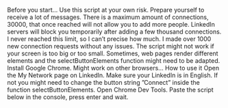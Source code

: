Before you start…
Use this script at your own risk.
Prepare yourself to receive a lot of messages.
There is a maximum amount of connections, 30000, that once reached will not allow you to add more people.
LinkedIn servers will block you temporarily after adding a few thousand connections. I never reached this limit, so I can’t precise how much. I made over 1000 new connection requests without any issues.
The script might not work if your screen is too big or too small. Sometimes, web pages render different elements and the selectButtonElements function might need to be adapted.
Install Google Chrome. Might work on other browsers…
How to use it
Open the My Network page on LinkedIn.
Make sure your LinkedIn is in English. If not you might need to change the button string ”Connect” inside the function selectButtonElements.
Open Chrome Dev Tools.
Paste the script below in the console, press enter and wait.
